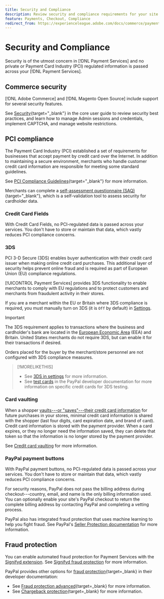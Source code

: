 ```yaml
---
title: Security and Compliance
description: Review security and compliance requirements for your site.
feature: Payments, Checkout, Compliance
redirect_from: https://experienceleague.adobe.com/docs/commerce/payment-services/security.html
---
```

# Security and Compliance

Security is of the utmost concern in [!DNL Payment Services] and no private or Payment Card Industry (PCI) regulated information is passed across your [!DNL Payment Services].

## Commerce security

[!DNL Adobe Commerce] and [!DNL Magento Open Source] include support for several security features.

See [Security](https://experienceleague.adobe.com/en/docs/commerce-admin/systems/security/security){target="_blank"} in the core user guide to review security best practices, and learn how to manage Admin sessions and credentials, implement CAPTCHA, and manage website restrictions.

## PCI compliance

The Payment Card Industry (PCI) established a set of requirements for businesses that accept payment by credit card over the Internet. In addition to maintaining a secure environment, merchants who handle customer credit card information are responsible for meeting some standard guidelines.

See [PCI Compliance Guidelines](https://experienceleague.adobe.com/en/docs/commerce-admin/start/compliance/payments/compliance-pci){target="_blank"} for more information.

Merchants can complete a [self-assessment questionnaire (SAQ)](https://www.pcisecuritystandards.org/pci_security/completing_self_assessment){target="_blank"}, which is a self-validation tool to assess security for cardholder data.

### Credit Card Fields

With Credit Card Fields, no PCI-regulated data is passed across your services. You don't have to store or maintain that data, which vastly reduces PCI compliance concerns.

### 3DS

PCI 3-D Secure (3DS) enables buyer authentication with their credit card issuer when making online credit card purchases. This additional layer of security helps prevent online fraud and is required as part of European Union (EU) compliance regulations.

[!UICONTROL Payment Services] provides 3DS functionality to enable merchants to comply with EU regulations and to protect customers and merchants from fraudulent activity in their stores.

If you are a merchant within the EU or Britain where 3DS compliance is required, you must manually turn on 3DS (it is `Off` by default) in [Settings](settings.md#credit-card-fields).

   >[!IMPORTANT]
   >
   >The 3DS requirement applies to transactions where the business and cardholder's bank are located in the [European Economic Area](https://www.efta.int/eea) (EEA) and Britain. United States merchants do not require 3DS, but can enable it for their transactions if desired.

Orders placed for the buyer by the merchant/store personnel are not configured with 3DS compliance measures.

>[!MORELIKETHIS]
>
> * See [3DS in settings](settings.md#3ds) for more information.
> * See [test cards](https://developer.paypal.com/docs/checkout/advanced/customize/3d-secure/test/) in the PayPal developer documentation for more information on specific credit cards for 3DS testing.

### Card vaulting

When a shopper [vaults---or "saves"---their credit card information](vaulting.md) for future purchases in your stores, minimal credit card information is shared with the shopper (last four digits, card expiration date, and brand of card). Credit card information is stored with the payment provider. When a card expires, or they no longer need the information saved, they can delete that token so that the information is no longer stored by the payment provider.

See [Credit card vaulting](vaulting.md) for more information.

### PayPal payment buttons

With PayPal payment buttons, no PCI-regulated data is passed across your services. You don't have to store or maintain that data, which vastly reduces PCI compliance concerns.

For security reasons, PayPal does not pass the billing address during checkout---country, email, and name is the only billing information used. You can optionally enable your site's PayPal checkout to return the complete billing address by contacting PayPal and completing a vetting process.

PayPal also has integrated fraud protection that uses machine learning to help you fight fraud. See PayPal's [Seller Protection documentation](https://www.paypal.com/us/webapps/mpp/security/seller-protection) for more information.

## Fraud protection

You can enable automated fraud protection for Payment Services with the [Signifyd extension](https://commercemarketplace.adobe.com/signifyd-module-connect.html). See [Signifyd fraud protection](fraud-protection.md) for more information.

PayPal provides other options for [fraud protection](https://www.paypal.com/us/cshelp/article/what-is-fraud-protection-help1014){target=_blank} in their developer documentation:

* See [Fraud protection advanced](https://www.paypal.com/us/enterprise/fraud-protection-advanced#fraud-protection-advanced){target=_blank} for more information.
* See [Chargeback protection](https://www.paypal.com/us/cshelp/article/what-is-chargeback-protection-help608){target=_blank} for more information.
